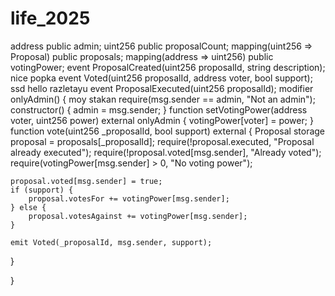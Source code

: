 # life_2025 
address public admin; 
uint256 public proposalCount; 
mapping(uint256 => Proposal) public proposals; 
mapping(address => uint256) public votingPower; 
event ProposalCreated(uint256 proposalId, string description);
nice popka
event Voted(uint256 proposalId, address voter, bool support); 
ssd
hello 
razletayu 
event ProposalExecuted(uint256 proposalId); 
modifier onlyAdmin() { 
moy stakan
    require(msg.sender == admin, "Not an admin");
constructor() {
    admin = msg.sender;
}
function setVotingPower(address voter, uint256 power) external onlyAdmin {
    votingPower[voter] = power;
}
function vote(uint256 _proposalId, bool support) external {
    Proposal storage proposal = proposals[_proposalId];
    require(!proposal.executed, "Proposal already executed");
    require(!proposal.voted[msg.sender], "Already voted");
    require(votingPower[msg.sender] > 0, "No voting power");
    
    proposal.voted[msg.sender] = true;
    if (support) {
        proposal.votesFor += votingPower[msg.sender];
    } else {
        proposal.votesAgainst += votingPower[msg.sender];
    }
    
    emit Voted(_proposalId, msg.sender, support);
}

}

